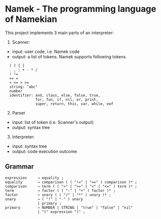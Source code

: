# Namek - The programming language of Namekian

This project implements 3 main parts of an interpreter:
1. Scanner:
  - input: user code, i.e. Namek code
  - output: a list of tokens. Namek supports following tokens
  ```
    ( ) { }
    . , ; + - * /
    ! !=
    == =
    < <= > >=
    string: "abc"
    number
    identifier: and, class, else, false, true,
                for, fun, if, nil, or, print,
                super, return, this, var, while, eof
  ```

2. Parser
  - input: list of token (i.e. Scanner's output)
  - output: syntax tree
3. Interpreter:
  - input: syntax tree
  - output: code execution outcome

## Grammar

```
expression     → equality ;
equality       → comparison ( ( "!=" | "==" ) comparison )* ;
comparison     → term ( ( ">" | ">=" | "<" | "<=" ) term )* ;
term           → factor ( ( "-" | "+" ) factor )* ;
factor         → unary ( ( "/" | "*" ) unary )* ;
unary          → ( "!" | "-" ) unary
               | primary ;
primary        → NUMBER | STRING | "true" | "false" | "nil"
               | "(" expression ")" ;
```